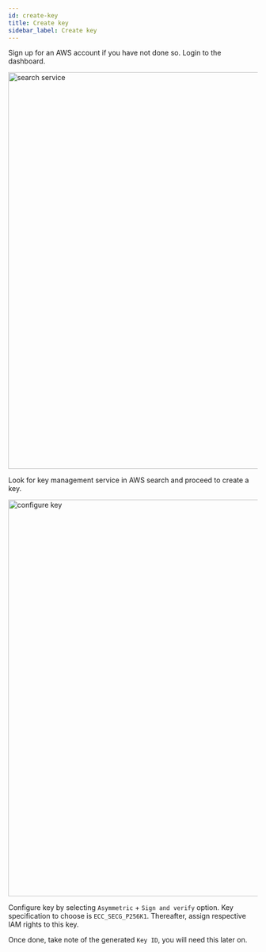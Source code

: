 ```yaml
---
id: create-key
title: Create key
sidebar_label: Create key
---
```


Sign up for an AWS account if you have not done so. Login to the dashboard.

<img src="/docs/advanced/aws-kms/create-key-01.png" alt="search service" width="800" class="my-4" />

Look for key management service in AWS search and proceed to create a key.

<img src="/docs/advanced/aws-kms/create-key-02.png" alt="configure key" width="800" class="my-4" />

Configure key by selecting `Asymmetric` + `Sign and verify` option. Key specification to choose is `ECC_SECG_P256K1`. Thereafter, assign respective IAM rights to this key.

Once done, take note of the generated `Key ID`, you will need this later on.
